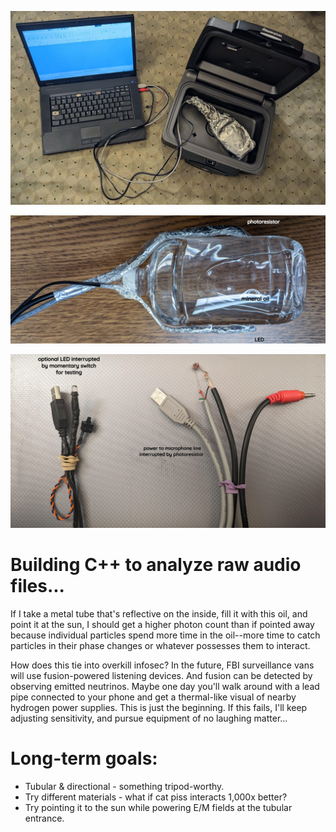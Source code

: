 <!--
Portable neutrino detector.
-->



<p align="center">
  <img src="https://github.com/compromise-evident/LeptonKit/blob/main/Other/Ready-to-detect.jpg">
</p>

<p align="center">
  <img src="https://github.com/compromise-evident/LeptonKit/blob/main/Other/Mineral-oil.jpg">
</p>

<p align="center">
  <img src="https://github.com/compromise-evident/LeptonKit/blob/main/Other/Wiring.jpg">
</p>

# Building C++ to analyze raw audio files...

If I take a metal tube that's reflective on the inside, fill it with this oil, and point it at the sun, I should get a higher photon count than if pointed away because individual particles spend more time in the oil--more time to catch particles in their phase changes or whatever possesses them to interact.

How does this tie into overkill infosec? In the future, FBI surveillance vans will use fusion-powered listening devices. And fusion can be detected by observing emitted neutrinos. Maybe one day you'll walk around with a lead pipe connected to your phone and get a thermal-like visual of nearby hydrogen power supplies. This is just the beginning. If this fails, I'll keep adjusting sensitivity, and pursue equipment of no laughing matter...

# Long-term goals:

* Tubular & directional - something tripod-worthy.
* Try different materials - what if cat piss interacts 1,000x better?
* Try pointing it to the sun while powering E/M fields at the tubular entrance.
